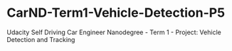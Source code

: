 # CarND-Term1-Vehicle-Detection-P5
Udacity Self Driving Car Engineer Nanodegree - Term 1 - Project: Vehicle Detection and Tracking
